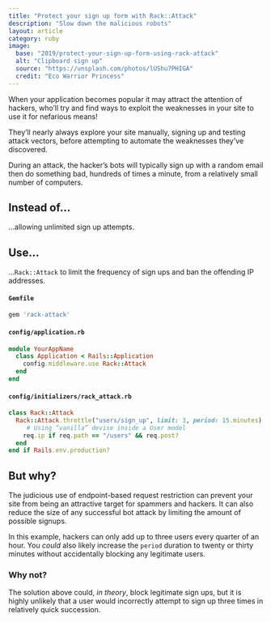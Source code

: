 ```yaml
---
title: "Protect your sign up form with Rack::Attack"
description: "Slow down the malicious robots"
layout: article
category: ruby
image:
  base: "2019/protect-your-sign-up-form-using-rack-attack"
  alt: "Clipboard sign up"
  source: "https://unsplash.com/photos/lUShu7PHIGA"
  credit: "Eco Warrior Princess"
---
```


When your application becomes popular it may attract the attention of hackers, who’ll try and find ways to exploit the weaknesses in your site to use it for nefarious means!

They’ll nearly always explore your site manually, signing up and testing attack vectors, before attempting to automate the weaknesses they’ve discovered.

During an attack, the hacker’s bots will typically sign up with a random email then do something bad, hundreds of times a minute, from a relatively small number of computers.


## Instead of…

…allowing unlimited sign up attempts.


## Use…

…`Rack::Attack` to limit the frequency of sign ups and ban the offending IP addresses.

#### `Gemfile`

```ruby
gem 'rack-attack'
```

#### `config/application.rb`

```ruby
module YourAppName
  class Application < Rails::Application
    config.middleware.use Rack::Attack
  end
end
```

#### `config/initializers/rack_attack.rb`

```ruby
class Rack::Attack
  Rack::Attack.throttle("users/sign_up", limit: 3, period: 15.minutes) do |req|
     # Using “vanilla” devise inside a User model
    req.ip if req.path == "/users" && req.post?
  end
end if Rails.env.production?
```


## But why?

The judicious use of endpoint-based request restriction can prevent your site from being an attractive target for spammers and hackers. It can also reduce the size of any successful bot attack by limiting the amount of possible signups.

In this example, hackers can only add up to three users every quarter of an hour. You _could_ also likely increase the `period` duration to twenty or thirty minutes without accidentally blocking any legitimate users.


### Why not?

The solution above could, _in theory_, block legitimate sign ups, but it is highly unlikely that a user would incorrectly attempt to sign up three times in relatively quick succession.
